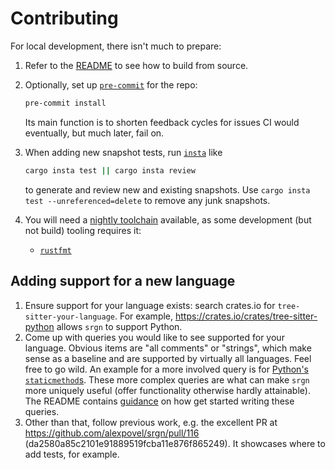 # Contributing

For local development, there isn't much to prepare:

1. Refer to the [README](README.md#cargo-compile-from-source) to see how to build from
   source.
2. Optionally, set up
   [`pre-commit`](https://pre-commit.com/#3-install-the-git-hook-scripts) for the repo:

   ```bash
   pre-commit install
   ```

   Its main function is to shorten feedback cycles for issues CI would eventually, but
   much later, fail on.
3. When adding new snapshot tests, run [`insta`](https://crates.io/crates/cargo-insta)
   like

   ```bash
   cargo insta test || cargo insta review
   ```

   to generate and review new and existing snapshots. Use `cargo insta test
   --unreferenced=delete` to remove any junk snapshots.
4. You will need a [nightly
   toolchain](https://rust-lang.github.io/rustup/concepts/channels.html#working-with-nightly-rust)
   available, as some development (but not build) tooling requires it:
   - [`rustfmt`](./rustfmt.toml)

## Adding support for a new language

1. Ensure support for your language exists: search crates.io for
   `tree-sitter-your-language`. For example,
   <https://crates.io/crates/tree-sitter-python> allows `srgn` to support Python.
2. Come up with queries you would like to see supported for your language. Obvious items
   are "all comments" or "strings", which make sense as a baseline and are supported by
   virtually all languages. Feel free to go wild. An example for a more involved query
   is for [Python's
   `staticmethod`s](https://github.com/alexpovel/srgn/blob/da2580a85c2101e91889519fcba11e876f865249/src/langs/python.rs#L148-L157).
   These more complex queries are what can make `srgn` more uniquely useful (offer
   functionality otherwise hardly attainable). The README contains
   [guidance](./README.md#custom-queries) on how get started writing these queries.
3. Other than that, follow previous work, e.g. the excellent PR at
   <https://github.com/alexpovel/srgn/pull/116>
   (da2580a85c2101e91889519fcba11e876f865249). It showcases where to add tests, for
   example.
